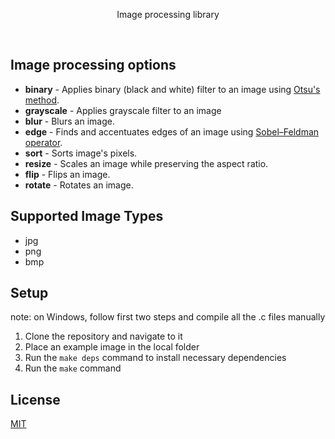 <p align="center">Image processing library</p>
</div>

<br>

## Image processing options
- <b>binary</b> - Applies binary (black and white) filter to an image using [Otsu's method](https://en.wikipedia.org/wiki/Otsu%27s_method).
- <b>grayscale</b> - Applies grayscale filter to an image
- <b>blur</b> - Blurs an image.
- <b>edge</b> - Finds and accentuates edges of an image using [Sobel–Feldman operator](https://en.wikipedia.org/wiki/Sobel_operator).
- <b>sort</b> - Sorts image's pixels.
- <b>resize</b> - Scales an image while preserving the aspect ratio.
- <b>flip</b> - Flips an image.
- <b>rotate</b> - Rotates an image.

## Supported Image Types
- jpg
- png
- bmp

## Setup
note: on Windows, follow first two steps and compile all the .c files manually
1) Clone the repository and navigate to it
2) Place an example image in the local folder
3) Run the `make deps` command to install necessary dependencies
4) Run the `make` command

## License
[MIT](https://choosealicense.com/licenses/mit/)
